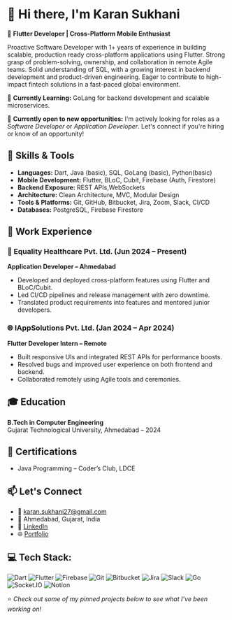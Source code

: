 # 👋 Hi there, I'm Karan Sukhani

🚀 **Flutter Developer | Cross-Platform Mobile Enthusiast**

Proactive Software Developer with 1+ years of experience in building scalable, production ready cross-platform applications using Flutter. Strong grasp of problem-solving, ownership, and collaboration in remote Agile teams. Solid understanding of SQL, with a growing interest in backend development and product-driven engineering. Eager to contribute to high-impact fintech solutions in a fast-paced global environment.

🌱 **Currently Learning:** GoLang for backend development and scalable microservices.

🎯 **Currently open to new opportunities:** I'm actively looking for roles as a *Software Developer* or *Application Developer*. Let's connect if you're hiring or know of an opportunity!

## 🧠 Skills & Tools

- **Languages:** Dart, Java (basic), SQL, GoLang (basic), Python(basic)
- **Mobile Development:** Flutter, BLoC, Cubit, Firebase (Auth, Firestore)
- **Backend Exposure:** REST APIs,WebSockets
- **Architecture:** Clean Architecture, MVC, Modular Design
- **Tools & Platforms:** Git, GitHub, Bitbucket, Jira, Zoom, Slack, CI/CD
- **Databases:** PostgreSQL, Firebase Firestore

## 💼 Work Experience

### 🏥 Equality Healthcare Pvt. Ltd. (Jun 2024 – Present)  
**Application Developer – Ahmedabad**  
- Developed and deployed cross-platform features using Flutter and BLoC/Cubit.
- Led CI/CD pipelines and release management with zero downtime.
- Translated product requirements into features and mentored junior developers.

### 🌐 IAppSolutions Pvt. Ltd. (Jan 2024 – Apr 2024)  
**Flutter Developer Intern – Remote**  
- Built responsive UIs and integrated REST APIs for performance boosts.
- Resolved bugs and improved user experience on both frontend and backend.
- Collaborated remotely using Agile tools and ceremonies.

## 🎓 Education

**B.Tech in Computer Engineering**  
Gujarat Technological University, Ahmedabad – 2024

## 📜 Certifications

- Java Programming – Coder’s Club, LDCE

## 📫 Let's Connect

- 📧 karan.sukhani27@gmail.com  
- 📍 Ahmedabad, Gujarat, India  
- 💼 [LinkedIn](https://www.linkedin.com/in/karan-sukhani)  
- 🌐 [Portfolio](https://karansukhaniportfolio.vercel.app)

## 💻 Tech Stack:
![Dart](https://img.shields.io/badge/Dart-0175C2?style=for-the-badge&logo=dart&logoColor=white)
![Flutter](https://img.shields.io/badge/Flutter-02569B?style=for-the-badge&logo=flutter&logoColor=white)
![Firebase](https://img.shields.io/badge/Firebase-FFCA28?style=for-the-badge&logo=firebase&logoColor=black)
![Git](https://img.shields.io/badge/Git-F05032?style=for-the-badge&logo=git&logoColor=white)
![Bitbucket](https://img.shields.io/badge/Bitbucket-0052CC?style=for-the-badge&logo=bitbucket&logoColor=white)
![Jira](https://img.shields.io/badge/Jira-0052CC?style=for-the-badge&logo=jira&logoColor=white)
![Slack](https://img.shields.io/badge/Slack-4A154B?style=for-the-badge&logo=slack&logoColor=white)
![Go](https://img.shields.io/badge/Go-00ADD8?style=for-the-badge&logo=go&logoColor=white)
![Socket.IO](https://img.shields.io/badge/Socket.IO-010101?style=for-the-badge&logo=socketdotio&logoColor=white)
![Notion](https://img.shields.io/badge/Notion-000000?style=for-the-badge&logo=notion&logoColor=white)


⭐ *Check out some of my pinned projects below to see what I’ve been working on!*

